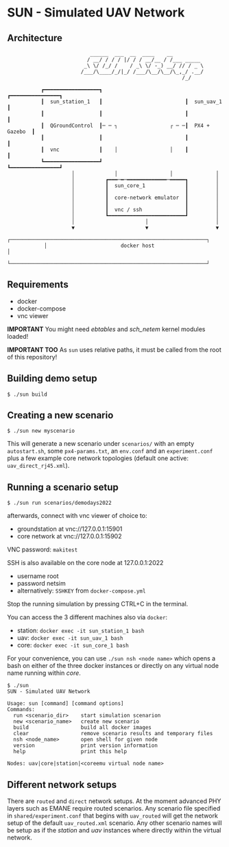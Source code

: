 # SUN - Simulated UAV Network

## Architecture

```
                           ______  ___  __  ____    __
                          / __/ / / / |/ / / __/__ / /___ _____
                         _\ \/ /_/ /    / _\ \/ -_) __/ // / _ \
                        /___/\____/_/|_/ /___/\__/\__/\_,_/ .__/
                                                         /_/

           ┏━━━━━━━━━━━━━━━━━━┓                           ┏━━━━━━━━━━━━━━━━┓
           ┃  sun_station_1   ┃                           ┃  sun_uav_1     ┃
           ┃                  ┃                           ┃                ┃
           ┃  QGroundControl  ┃─ ─ ┐                 ┌ ─ ─┃  PX4 + Gazebo  ┃
           ┃                  ┃                           ┃                ┃
           ┃  vnc             ┃    │                 │    ┃                ┃
           ┗━━━━━━━━━━━━━━━━━━┛                           ┗━━━━━━━━━━━━━━━━┛
                     │             │                 │              │
                     │          ┏━━━─━─━━━━━━━━━━━━━─━━━━━┓         │
                     │          ┃  sun_core_1             ┃         │
                     │          ┃                         ┃         │
                     │          ┃  core-network emulator  ┃         │
                     │          ┃                         ┃         │
                     │          ┃  vnc / ssh              ┃         │
                     │          ┗━━━━━━━━━━━━━━━━━━━━━━━━━┛         │
                     │                       │                      │
                     ▼                       ▼                      ▼
            ┌────────────────────────────────────────────────────────────────┐
            │                        docker host                             │
            └────────────────────────────────────────────────────────────────┘
```

## Requirements

- docker
- docker-compose
- vnc viewer

**IMPORTANT** You might need *ebtables* and *sch_netem* kernel modules loaded!

**IMPORTANT TOO** As `sun` uses relative paths, it must be called from the root of this repository!

## Building demo setup

```
$ ./sun build
```

## Creating a new scenario

```
$ ./sun new myscenario
```

This will generate a new scenario under `scenarios/` with an empty `autostart.sh`, some `px4-params.txt`, an `env.conf` and an `experiment.conf` plus a few example core network topologies (default one active: `uav_direct_rj45.xml`).

## Running a scenario setup

```
$ ./sun run scenarios/demodays2022
```

afterwards, connect with vnc viewer of choice to:
- groundstation at vnc://127.0.0.1:15901
- core network at vnc://127.0.0.1:15902

VNC password: `makitest`

SSH is also available on the core node at 127.0.0.1:2022
- username root
- password netsim
- alternatively: `SSHKEY` from `docker-compose.yml`

Stop the running simulation by pressing CTRL+C in the terminal.

You can access the 3 different machines also via `docker`:
- station: `docker exec -it sun_station_1 bash`
- uav: `docker exec -it sun_uav_1 bash`
- core: `docker exec -it sun_core_1 bash`

For your convenience, you can use `./sun nsh <node name>` which opens a bash on either of the three docker instances or directly on any virtual node name running within *core*.

```
$ ./sun
SUN - Simulated UAV Network

Usage: sun [command] [command options]
Commands:
  run <scenario_dir>    start simulation scenarion
  new <scenario_name>   create new scenario
  build                 build all docker images
  clear                 remove scenario results and temporary files
  nsh <node_name>       open shell for given node
  version               print version information
  help                  print this help

Nodes: uav|core|station|<coreemu virtual node name>
```

## Different network setups

There are `routed` and `direct` network setups. At the moment advanced PHY layers such as EMANE require routed scenarios. 
Any scenario file specified in `shared/experiment.conf` that begins with `uav_routed` will get the network setup of the default `uav_routed.xml` scenario. Any other scenario names will be setup as if the *station* and *uav* instances where directly within the virtual network.

